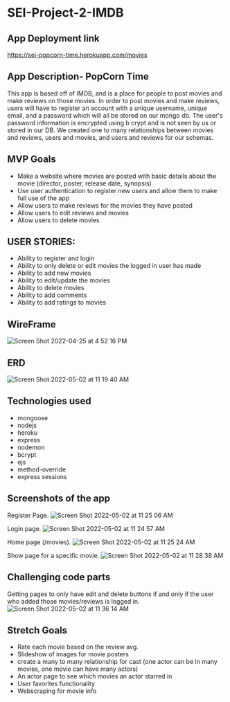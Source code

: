 # SEI-Project-2-IMDB 
## App Deployment link
https://sei-popcorn-time.herokuapp.com/movies

## App Description- PopCorn Time
This app is based off of IMDB, and is a place for people to post movies and make reviews on those movies. In order to post movies and make reviews, users will have to register an account with a unique username, unique email, and a password which will all be stored on our mongo db. The user's password information is encrypted using b crypt and is not seen by us or stored in our DB. We created one to many relationships between movies and reviews, users and movies, and users and reviews for our schemas. 

## MVP Goals
- Make a website where movies are posted with basic details about the movie (director, poster, release date, synopsis)
- Use user authentication to register new users and allow them to make full use of the app
- Allow users to make reviews for the movies they have posted
- Allow users to edit reviews and movies
- Allow users to delete movies

## USER STORIES:
* Ability to register and login
* Ability to only delete or edit movies the logged in user has made
* Ability to add new movies
* Ability to edit/update the movies
* Ability to delete movies
* Ability to add comments
* Ability to add ratings to movies 

## WireFrame
![Screen Shot 2022-04-25 at 4 52 16 PM](https://user-images.githubusercontent.com/100155199/165326356-376d569e-669a-4dd1-a288-61ff4c909406.png)

## ERD
![Screen Shot 2022-05-02 at 11 19 40 AM](https://user-images.githubusercontent.com/101526418/166260028-c721211c-878b-4522-a2ba-6e4c24ba8255.png)



## Technologies used
- mongoose
- nodejs
- heroku
- express
- nodemon
- bcrypt
- ejs
- method-override
- express sessions

## Screenshots of the app

Register Page. 
![Screen Shot 2022-05-02 at 11 25 06 AM](https://user-images.githubusercontent.com/101526418/166260993-4188f6f1-e4d3-464f-aeee-7eef12649c92.png)

Login page. 
![Screen Shot 2022-05-02 at 11 24 57 AM](https://user-images.githubusercontent.com/101526418/166261009-3ae34541-31e6-4a92-8fd2-b5378dc4eb5a.png)

Home page (/movies). 
![Screen Shot 2022-05-02 at 11 25 24 AM](https://user-images.githubusercontent.com/101526418/166261563-ff10fb45-1c4a-4336-ad9e-e407ba54f25d.png)

Show page for a specific movie. 
![Screen Shot 2022-05-02 at 11 28 38 AM](https://user-images.githubusercontent.com/101526418/166261577-d75f6c8e-780c-46c3-85b8-e8ae5ade7b4c.png)


## Challenging code parts
Getting pages to only have edit and delete buttons if and only if the user who added those movies/reviews is logged in.
![Screen Shot 2022-05-02 at 11 36 14 AM](https://user-images.githubusercontent.com/101526418/166262705-e440c899-5715-46f7-bd3a-f054cdde4309.png)



## Stretch Goals
- Rate each movie based on the review avg.
- Slideshow of images for movie posters
- create a many to many relationship for cast (one actor can be in many movies, one movie can have many actors)
- An actor page to see which movies an actor starred in
- User favorites functionality
- Webscraping for movie info




